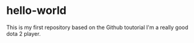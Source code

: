 # hello-world
This is my first repository based on the Github toutorial
I'm a really good dota 2 player.
